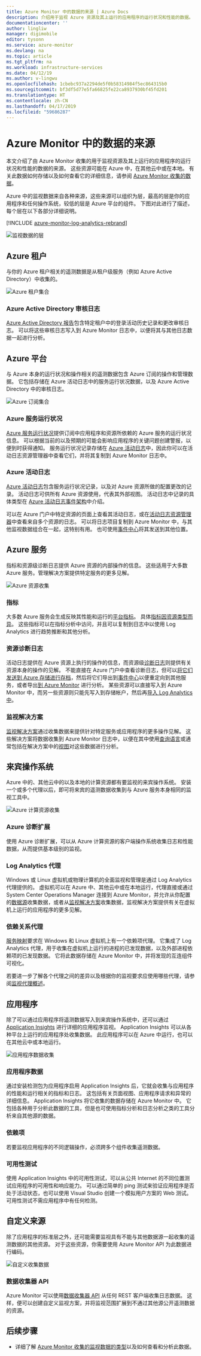 ```yaml
---
title: Azure Monitor 中的数据的来源 | Azure Docs
description: 介绍用于监视 Azure 资源及其上运行的应用程序的运行状况和性能的数据。
documentationcenter: ''
author: lingliw
manager: digimobile
editor: tysonn
ms.service: azure-monitor
ms.devlang: na
ms.topic: article
ms.tgt_pltfrm: na
ms.workload: infrastructure-services
ms.date: 04/12/19
ms.author: v-lingwu
ms.openlocfilehash: 1cbebc937a2294de5f0b58314984f5ec864315b0
ms.sourcegitcommit: bf3df5d77e5fa66825fe22ca8937930bf45fd201
ms.translationtype: HT
ms.contentlocale: zh-CN
ms.lasthandoff: 04/17/2019
ms.locfileid: "59686287"
---
```

# <a name="sources-of-data-in-azure-monitor"></a>Azure Monitor 中的数据的来源
本文介绍了由 Azure Monitor 收集的用于监视资源及其上运行的应用程序的运行状况和性能的数据的来源。 这些资源可能在 Azure 中，在其他云中或在本地。  有关此数据如何存储以及如何查看它的详细信息，请参阅 [Azure Monitor 收集的数据](data-platform.md)。

Azure 中的监视数据来自各种来源，这些来源可以组织为层，最高的层是你的应用程序和任何操作系统，较低的层是 Azure 平台的组件。 下图对此进行了描述，每个层在以下各部分详细说明。

[!INCLUDE [azure-monitor-log-analytics-rebrand](../../../includes/azure-monitor-log-analytics-rebrand.md)]

![监视数据的层](media/data-sources/monitoring-tiers.png)

## <a name="azure-tenant"></a>Azure 租户
与你的 Azure 租户相关的遥测数据是从租户级服务（例如 Azure Active Directory）中收集的。

![Azure 租户集合](media/data-sources/tenant-collection.png)

### <a name="azure-active-directory-audit-logs"></a>Azure Active Directory 审核日志
[Azure Active Directory 报告](../../active-directory/reports-monitoring/overview-reports.md)包含特定租户中的登录活动历史记录和更改审核日志。 可以将这些审核日志写入到 Azure Monitor 日志中，以便将其与其他日志数据一起进行分析。


## <a name="azure-platform"></a>Azure 平台
与 Azure 本身的运行状况和操作相关的遥测数据包含 Azure 订阅的操作和管理数据。 它包括存储在 Azure 活动日志中的服务运行状况数据，以及 Azure Active Directory 中的审核日志。

![Azure 订阅集合](media/data-sources/azure-collection.png)

### <a name="azure-service-health"></a>Azure 服务运行状况
[Azure 服务运行状况](service-notifications.md)提供订阅中应用程序和资源所依赖的 Azure 服务的运行状况信息。 可以根据当前的以及预期的可能会影响应用程序的关键问题创建警报，以便到时获得通知。 服务运行状况记录存储在 [Azure 活动日志](activity-logs-overview.md)中，因此你可以在活动日志资源管理器中查看它们，并将其复制到 Azure Monitor 日志中。

### <a name="azure-activity-log"></a>Azure 活动日志
[Azure 活动日志](activity-logs-overview.md)包含服务运行状况记录，以及对 Azure 资源所做的配置更改的记录。 活动日志可供所有 Azure 资源使用，代表其外部视图。 活动日志中记录的具体类型在 [Azure 活动日志事件架构](activity-log-schema.md)中介绍。

可以在 Azure 门户中特定资源的页面上查看其活动日志，或在[活动日志资源管理器](activity-logs-overview.md)中查看来自多个资源的日志。 可以将日志项目复制到 Azure Monitor 中，与其他监视数据组合在一起，这特别有用。 也可使用[事件中心](activity-logs-stream-event-hubs.md)将其发送到其他位置。



## <a name="azure-services"></a>Azure 服务
指标和资源级诊断日志提供 Azure 资源的内部操作的信息。 这些适用于大多数 Azure 服务。管理解决方案提供特定服务的更多见解。

![Azure 资源收集](media/data-sources/azure-resource-collection.png)


### <a name="metrics"></a>指标
大多数 Azure 服务会生成反映其性能和运行的[平台指标](data-platform-metrics.md)。 具体[指标因资源类型而异](metrics-supported.md)。  这些指标可以在指标分析中访问，并且可以复制到日志中以使用 Log Analytics 进行趋势推断和其他分析。


### <a name="resource-diagnostic-logs"></a>资源诊断日志
活动日志提供在 Azure 资源上执行的操作的信息，而资源级[诊断日志](diagnostic-logs-overview.md)则提供有关资源本身的操作的见解。
不能直接在 Azure 门户中查看诊断日志，但可以[将它们发送到 Azure 存储进行存档](archive-diagnostic-logs.md)，然后将它们导出到[事件中心](../../event-hubs/event-hubs-about.md)以便重定向到其他服务，或者导出[到 Azure Monitor](diagnostic-logs-stream-log-store.md) 进行分析。 某些资源可以直接写入到 Azure Monitor 中，而另一些资源则只能先写入到存储帐户，然后再[导入 Log Analytics 中](azure-storage-iis-table.md#use-the-azure-portal-to-collect-logs-from-azure-storage)。

### <a name="monitoring-solutions"></a>监视解决方案
 [监视解决方案](../../azure-monitor/insights/solutions.md)通过收集数据来提供针对特定服务或应用程序的更多操作见解。 这些解决方案将数据收集到 Azure Monitor 日志中，以便在其中使用[查询语言](../../azure-monitor/log-query/log-query-overview.md)或通常包括在解决方案中的[视图](view-designer.md)对这些数据进行分析。


## <a name="guest-operating-system"></a>来宾操作系统
Azure 中的、其他云中的以及本地的计算资源都有要监视的来宾操作系统。 安装一个或多个代理以后，即可将来宾的遥测数据收集到与 Azure 服务本身相同的监视工具中。

![Azure 计算资源收集](media/data-sources/compute-resource-collection.png)

### <a name="azure-diagnostic-extension"></a>Azure 诊断扩展
使用 Azure 诊断扩展，可以从 Azure 计算资源的客户端操作系统收集日志和性能数据，从而提供基本级别的监视。   

### <a name="log-analytics-agent"></a>Log Analytics 代理
Windows 或 Linux 虚拟机或物理计算机的全面监视和管理是通过 Log Analytics 代理提供的。 虚拟机可以在 Azure 中、其他云中或在本地运行，代理直接或通过 System Center Operations Manager 连接到 Azure Monitor，并允许从你配置的[数据源](agent-data-sources.md)收集数据，或者从[监视解决方案](../../azure-monitor/insights/solutions.md)收集数据，监视解决方案提供有关在虚拟机上运行的应用程序的更多见解。


### <a name="dependency-agent"></a>依赖关系代理
[服务映射](../insights/service-map.md)要求在 Windows 和 Linux 虚拟机上有一个依赖项代理。 它集成了 Log Analytics 代理，用于收集在虚拟机上运行的进程的已发现数据，以及外部进程依赖项的已发现数据。 它将此数据存储在 Azure Monitor 中，并将发现的互连组件可视化。  

若要进一步了解各个代理之间的差异以及根据你的监视要求应使用哪些代理，请参阅[监视代理概述](agents-overview.md)。

## <a name="applications"></a>应用程序
除了可以通过应用程序将遥测数据写入到来宾操作系统中，还可以通过 [Application Insights](https://docs.microsoft.com/azure/application-insights/) 进行详细的应用程序监视。 Application Insights 可以从各种平台上运行的应用程序处收集数据。 此应用程序可以在 Azure 中运行，也可以在其他云中或本地运行。

![应用程序数据收集](media/data-sources/application-collection.png)


### <a name="application-data"></a>应用程序数据
通过安装检测包为应用程序启用 Application Insights 后，它就会收集与应用程序的性能和运行相关的指标和日志。 这包括有关页面视图、应用程序请求和异常的详细信息。 Application Insights 将它收集的数据存储在 Azure Monitor 中。 它包括各种用于分析此数据的工具，但是也可使用指标分析和日志分析之类的工具分析来自其他源的数据。


### <a name="dependencies"></a>依赖项
若要监视应用程序的不同逻辑操作，必须跨多个组件收集遥测数据。

### <a name="availability-tests"></a>可用性测试
使用 Application Insights 中的可用性测试，可以从公共 Internet 的不同位置测试应用程序的可用性和响应能力。 可以通过简单的 ping 测试来验证应用程序是否处于活动状态，也可以使用 Visual Studio 创建一个模拟用户方案的 Web 测试。  可用性测试不需应用程序中有任何检测。

## <a name="custom-sources"></a>自定义来源
除了应用程序的标准层之外，还可能需要监视具有不能与其他数据源一起收集的遥测数据的其他资源。 对于这些资源，你需要使用 Azure Monitor API 为此数据进行编码。

![自定义收集数据](media/data-sources/custom-collection.png)

### <a name="data-collector-api"></a>数据收集器 API
Azure Monitor 可以使用[数据收集器 API](../../azure-monitor/platform/data-collector-api.md) 从任何 REST 客户端收集日志数据。 这样，便可以创建自定义监视方案，并将监视范围扩展到不通过其他源公开遥测数据的资源。

## <a name="next-steps"></a>后续步骤

- 详细了解 [Azure Monitor 收集的监视数据的类型](data-platform.md)以及如何查看和分析此数据。




